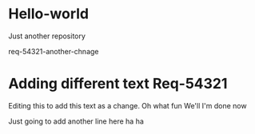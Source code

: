 # Hello-world
Just another repository

req-54321-another-chnage

Adding different text Req-54321
=======
Editing this to add this text as a change. Oh what fun
We'll I'm done now

Just going  to add another line here ha ha
